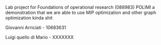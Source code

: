 Lab project for Foundations of operational research (088983) POLIMI
a demonstration that we are able to use MIP optimization and other graph optimization kinda shit

Giovanni Arriciati - 10683631

Luigi quello di Mario - XXXXXXX
